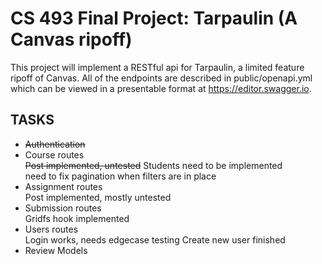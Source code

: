 # CS 493 Final Project: Tarpaulin (A Canvas ripoff)
This project will implement a RESTful api for Tarpaulin, a limited feature 
ripoff of Canvas.  All of the endpoints are described in public/openapi.yml 
which can be viewed in a presentable format at https://editor.swagger.io. 

## TASKS
 - ~~Authentication~~
 - Course routes  
    ~~Post implemented, untested~~
    Students need to be implemented  
    need to fix pagination when filters are in place  
 - Assignment routes  
    Post implemented, mostly untested
 - Submission routes  
    Gridfs hook implemented
 - Users routes  
    Login works, needs edgecase testing
    Create new user finished
 - Review Models
